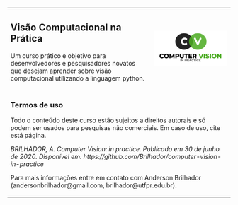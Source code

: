 <!-- # Visão Computacional na Prática -->
<!-- ### Computer Vision In Practice [Course-PT-BR] -->

<table width="100%" border="0">
<tr>
    <td>
        <H2>Visão Computacional na Prática</H2>
        <p>Um curso prático e objetivo para desenvolvedores e pesquisadores novatos que desejam aprender sobre visão computacional utilizando a linguagem python.</p>
    </td>
    <td>
        <img src="/figures/logo-cvp.png" align="center" alt="" width="100%"/>
    </td>
</tr>
<tr></tr>
<tr>
    <td colspan="2">
        <H3>Termos de uso</H3>
        <p>Todo o conteúdo deste curso estão sujeitos a direitos autorais e só podem ser usados para pesquisas não comerciais. Em caso de uso, cite está página.</p>
        <p><em>BRILHADOR, A. Computer Vision: in practice. Publicado em 30 de junho de 2020. Disponível em: https://github.com/Brilhador/computer-vision-in-practice</em></p>
        <p>Para mais informações entre em contato com Anderson Brilhador (andersonbrilhador@gmail.com, brilhador@utfpr.edu.br).</p>
    </td>
</tr>
</table>